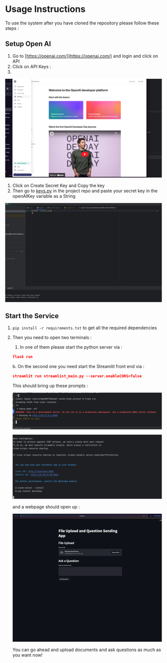 # Usage Instructions

To use the system after you have cloned the repository please follow these steps : 

## Setup Open AI

1. Go to [https://openai.com/](https://openai.com/) and login and click on API 
2. Click on API Keys : 
3. 

![Untitled](Usage%20Instructions%2019b70886fa804197a552aa8273ad2f1e/Untitled.png)

1. Click on Create Secret Key and Copy the key 
2. Then go to [keys.py](http://keys.py) in the project repo and paste your secret key in the openAIKey variable as a String

![Untitled](Usage%20Instructions%2019b70886fa804197a552aa8273ad2f1e/Untitled%201.png)

## Start the Service

1. `pip install -r requirements.txt` to get all the required dependencies 
2. Then you need to open two terminals : 
    1. In one of them please start the python server via : 
    
    ```json
    flask run 
    ```
    
    b. On the second one you need start the Streamlit front end via : 
    
    ```json
    streamlit run streamlist_main.py --server.enableCORS=false
    ```
    
    This should bring up these prompts : 
    
    ![Untitled](Usage%20Instructions%2019b70886fa804197a552aa8273ad2f1e/Untitled%202.png)
    
    ![Untitled](Usage%20Instructions%2019b70886fa804197a552aa8273ad2f1e/Untitled%203.png)
    
    and a webpage should open up : 
    
    ![Untitled](Usage%20Instructions%2019b70886fa804197a552aa8273ad2f1e/Untitled%204.png)
    
    You can go ahead and upload documents and ask questions as much as you want now!